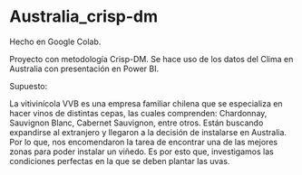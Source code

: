 # Australia_crisp-dm

Hecho en Google Colab.

Proyecto con metodología Crisp-DM. Se hace uso de los datos del Clima en Australia con presentación en Power BI.

Supuesto:

La vitivinícola VVB es una empresa familiar chilena que se especializa en hacer vinos de distintas cepas, las cuales comprenden: Chardonnay, Sauvignon Blanc, Cabernet Sauvignon, entre otros. Están buscando expandirse al extranjero y llegaron a la decisión de instalarse en Australia. 
Por lo que, nos encomendaron la tarea de encontrar una de las mejores zonas para poder instalar un viñedo. Es por esto que, investigamos las condiciones perfectas en la que se deben plantar las uvas.
